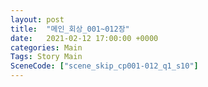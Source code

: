 ```yaml
---
layout: post
title:  "메인_회상_001~012장"
date:   2021-02-12 17:00:00 +0000
categories: Main
Tags: Story Main
SceneCode: ["scene_skip_cp001-012_q1_s10"]
---
```

